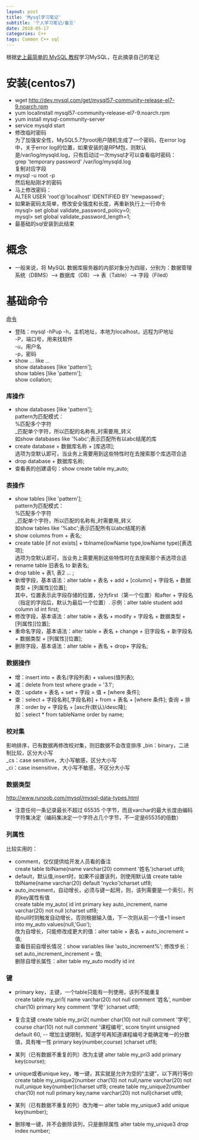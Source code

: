 ```yaml
---
layout: post
title: 'Mysql学习笔记'
subtitle: '个人学习笔记/备忘'
date: 2018-05-17
categories: C++
tags: Common C++ sql
---
```


根据[史上最简单的 MySQL 教程](https://blog.csdn.net/qq_35246620/article/details/70823903)学习MySQL，在此摘录自己的笔记

# 安装(centos7)
* wget http://dev.mysql.com/get/mysql57-community-release-el7-9.noarch.rpm
* yum localinstall mysql57-community-release-el7-9.noarch.rpm
* yum install mysql-community-server
* service mysqld start
* 修改临时密码  
为了加强安全性，MySQL5.7为root用户随机生成了一个密码，在error log中，关于error log的位置，如果安装的是RPM包，则默认是/var/log/mysqld.log，只有启动过一次mysql才可以查看临时密码：  
grep 'temporary password' /var/log/mysqld.log  
复制对应字段
* mysql -u root -p  
然后粘贴刚才的密码
* 马上修改密码：  
ALTER USER 'root'@'localhost' IDENTIFIED BY 'newpasswd';
* 如果新密码太简单，修改安全强度和长度，再重新执行上一行命令  
mysql> set global validate_password_policy=0;  
mysql> set global validate_password_length=1;
* 最基础的sql安装到此结束

# 概念
* 一般来说，将 MySQL 数据库服务器的内部对象分为四层，分别为：数据管理系统（DBMS）–> 数据库（DB）–> 表（Table）–> 字段（Filed）

# 基础命令
[命令](http://www.runoob.com/sql/sql-tutorial.html)
* 登陆：mysql -hPup
-h，主机地址，本地为localhost，远程为IP地址  
-P，端口号，用来找软件  
-u，用户名  
-p，密码  
* show ... like ...  
show databases [like 'pattern'];  
show tables [like 'pattern'];  
show collation;  

### 库操作
* show databases [like 'pattern'];  
pattern为匹配模式：  
%匹配多个字符  
_匹配单个字符，所以匹配的名称有_时需要用\_转义  
如show databases like '%abc';表示匹配所有以abc结尾的库
* create database + 数据库名称 + [库选项];  
选项为空默认即可，当业务上需要用到这些特性时在去搜索那个库选项合适
* drop database + 数据库名称;
* 查看表的创建语句：show create table my_auto;

### 表操作
* show tables [like 'pattern'];  
pattern为匹配模式：  
%匹配多个字符  
_匹配单个字符，所以匹配的名称有_时需要用\_转义  
如show tables like '%abc';表示匹配所有以abc结尾的表
* show columns from + 表名;
* create table [if not exists] + tblname(lowName type,lowName type)[表选项];  
选项为空默认即可，当业务上需要用到这些特性时在去搜索那个表选项合适
* rename table 旧表名 to 新表名;
* drop table + 表1, 表2 ... ;   
* 新增字段，基本语法：alter table + 表名 + add + [column] + 字段名 + 数据类型 + [列属性][位置];   
其中，位置表示此字段存储的位置，分为first（第一个位置）和after + 字段名（指定的字段后，默认为最后一个位置）.
示例：alter table student add column id int first;
* 修改字段，基本语法：alter table + 表名 + modify + 字段名 + 数据类型 + [列属性][位置]; 
* 重命名字段，基本语法：alter table + 表名 + change + 旧字段名 + 新字段名 + 数据类型 + [列属性][位置]; 
* 删除字段，基本语法：alter table + 表名 + drop+ 字段名; 

### 数据操作
* 增：insert into + 表名(字段列表) + values(值列表);
* 减：delete from test where grade = '3.1';
* 改：update + 表名 + set + 字段 = 值 + [where 条件];
* 查：select + 字段名称[,字段名称] + from + 表名 + [where 条件];
查询 + 排序：order by + 字段名 + [asc升(默认)/desc降];  
如：select * from tableName order by name;

### 校对集
影响排序，已有数据再修改校对集，则旧数据不会改变排序
_bin：binary，二进制比较，区分大小写  
_cs：case sensitive，大小写敏感，区分大小写  
_ci：case insensitive，大小写不敏感，不区分大小写  

### 数据类型
http://www.runoob.com/mysql/mysql-data-types.html
* 注意任何一条记录最长不超过 65535 个字节，而且varchar的最大长度由编码字符集决定（编码集决定一个字符占几个字节，不一定是65535的倍数）

### 列属性
比较实用的：
* comment，仅仅提供给开发人员看的备注  
create table tblName(name varchar(20) comment '姓名')charset utf8;
* default，默认值,insert时，如果不设置该列，则使用默认值
create table tblName(name varchar(20) default 'nycko')charset utf8;
* auto_increment，自动增长，必须与键一起用，则，该列需要是一个索引，列的key属性有值  
create table my_auto(
    id int primary key auto_increment,
    name varchar(20) not null
)charset utf8;  
给null时则触发自动增长，否则根据输入值，下一次则从前一个值+1
insert into my_auto values(null,'Guo');  
改为自增长，只能修改成更大的值：alter table + 表名 + auto_increment = 值;  
查看目前自增长情况：show variables like 'auto_increment%';
修改步长：set auto_increment_increment = 值;  
删除自增长属性：alter table my_auto modify id int
### 键
* primary key，主键，一个table只能有一列使用，该列不能重复  
create table my_pri1(
    name varchar(20) not null comment '姓名',
    number char(10) primary key comment '学号'
)charset utf8;
* 复合主键
create table my_pri2(
    number char(10) not null comment '学号',
    course char(10) not null comment '课程编号',
    score tinyint unsigned default 60,
    -- 增加主键限制，知道学号再知道课程编号才能确定唯一的分数值，具有唯一性
    primary key(number,course)
)charset utf8;
* 某列（已有数据不重复的列）改为主键
alter table my_pri3 add primary key(course);

* unique或者unique key，唯一键，其实就是允许为空的“主键”，以下两行等价  
create table my_unique2(number char(10) not null,name varchar(20) not null,unique key(number))charset utf8;
create table my_unique2(number char(10) not null primary key,name varchar(20) not null)charset utf8;
* 某列（已有数据不重复的列）改为唯一
alter table my_unique3 add unique key(number);
* 删除唯一键，并不会删除该列，只是删除属性
alter table my_unique3 drop index number;

